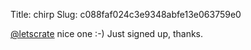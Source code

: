 Title: chirp
Slug: c088faf024c3e9348abfe13e063759e0

<a href="http://twitter.com/letscrate">@letscrate</a> nice one :-) Just signed up, thanks.
